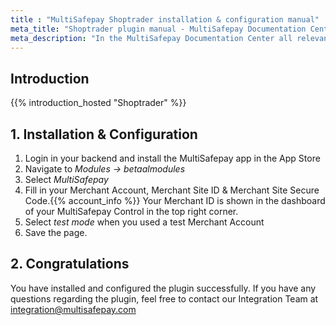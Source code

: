 ```yaml
---
title : "MultiSafepay Shoptrader installation & configuration manual"
meta_title: "Shoptrader plugin manual - MultiSafepay Documentation Center"
meta_description: "In the MultiSafepay Documentation Center all relevant information regarding our Plugins and API. As well as Support pages for Payment Method, Tools and General Questions. You can also find the contact details of our Support Team and Integration Team."
---
```

## Introduction

{{% introduction_hosted "Shoptrader" %}}

## 1. Installation & Configuration
1. Login in your backend and install the MultiSafepay app in the App Store
2. Navigate to _Modules -> betaalmodules_
3. Select _MultiSafepay_ 
4. Fill in your Merchant Account, Merchant Site ID & Merchant Site Secure Code.{{% account_info %}}
Your Merchant ID is shown in the dashboard of your MultiSafepay Control in the top right corner.
5. Select _test mode_ when you used a test Merchant Account
6. Save the page.

## 2. Congratulations
You have installed and configured the plugin successfully. If you have any questions regarding the plugin, feel free to contact our Integration Team at <integration@multisafepay.com>
